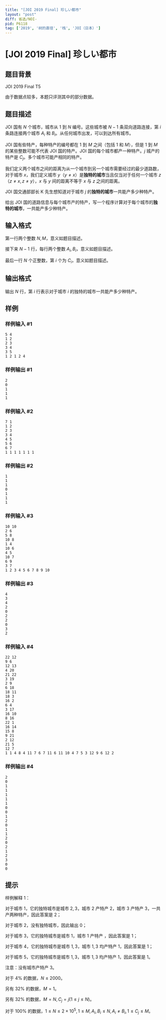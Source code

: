 ```yaml
---
title: "[JOI 2019 Final] 珍しい都市"
layout: "post"
diff: 省选/NOI-
pid: P6118
tag: ['2019', '树的直径', '栈', 'JOI（日本）']
---
```

# [JOI 2019 Final] 珍しい都市
## 题目背景

JOI 2019 Final T5

由于数据点较多，本题只评测其中的部分数据。
## 题目描述

JOI 国有 $N$ 个城市，城市从 $1$ 到 $N$ 编号。这些城市被 $N-1$ 条双向道路连接，第 $i$ 条路连接两个城市 $A_i$ 和 $B_i$。从任何城市出发，可以到达所有城市。

JOI 国有些特产，每种特产的编号都在 $1$ 到 $M$ 之间（包括 $1$ 和 $M$），但是 $1$ 到 $M$ 的某些整数可能不代表 JOI 国的特产。JOI 国的每个城市都产一种特产。$j$ 城产的特产是 $C_j$。多个城市可能产相同的特产。

我们定义两个城市之间的距离为从一个城市到另一个城市需要经过的最少道路数，对于城市 $x$，我们定义城市 $y$（$y\neq x$）是**独特的城市**当且仅当对于任何一个城市 $z$（$z\neq x,z\neq y$），$x$ 与 $y$ 间的距离不等于 $x$ 与 $z$ 之间的距离。

JOI 国交通部部长 K 先生想知道对于城市 $j$ 的**独特的城市**一共能产多少种特产。

给出 JOI 国的道路信息与每个城市产的特产，写一个程序计算对于每个城市的**独特的城市**，一共能产多少种特产。
## 输入格式

第一行两个整数 $N,M$，意义如题目描述。

接下来 $N-1$ 行，每行两个整数 $A_i,B_i$，意义如题目描述。

最后一行 $N$ 个正整数，第 $i$ 个为 $C_i$，意义如题目描述。
## 输出格式

输出 $N$ 行，第 $i$ 行表示对于城市 $i$ 的独特的城市一共能产多少种特产。
## 样例

### 样例输入 #1
```
5 4
1 2
2 3
3 4
3 5
1 2 1 2 4
```
### 样例输出 #1
```
2
0
1
1
1
```
### 样例输入 #2
```
7 1
1 2
2 3
3 4
4 5
5 6
6 7
1 1 1 1 1 1 1
```
### 样例输出 #2
```
1
1
1
0
1
1
1
```
### 样例输入 #3
```
10 10
2 6
5 8
10 8
1 4
10 6
4 5
10 7
6 9
3 7
1 2 3 4 5 6 7 8 9 10
```
### 样例输出 #3
```
4
3
4
2
0
2
2
0
3
2
```
### 样例输入 #4
```
22 12
9 6
12 13
4 20
21 22
3 19
2 9
6 18
18 11
18 3
16 2
6 4
3 17
16 10
8 16
22 1
16 14
15 8
9 21
2 12
21 5
12 7
1 1 4 8 4 11 7 6 7 11 6 11 10 4 7 5 3 12 9 6 12 2
```
### 样例输出 #4
```
2
0
1
1
1
1
1
0
0
1
2
0
1
1
2
0
2
1
2
3
0
0
```
## 提示

样例解释 $1$：  

对于城市 $1$，它的独特城市是城市 $2,3$，城市 $2$ 产特产 $2$，城市 $3$ 产特产 $3$，一共产两种特产，因此答案是 $2$；  

对于城市 $2$，没有独特城市，因此输出 $0$；
  
对于城市 $3$，它的独特城市是城市 $1$，城市 $1$ 产特产 ，因此答案是 $1$；  

对于城市 $4$，它的独特城市是城市 $1,3$，城市 $1,3$ 均产特产 $1$，因此答案是 $1$；  

对于城市 $5$，它的独特城市是城市 $1,3$，城市 $1,3$ 均产特产 $1$，因此答案是 $1$。  

注意：没有城市产特产 $3$。  

对于 $4\%$ 的数据，$N\le 2000$。

另有 $32\%$ 的数据，$M=1$。

另有 $32\%$ 的数据，$M=N,C_j=j(1\le j \le N)$。

对于 $100\%$ 的数据，$1\le N \le 2\times 10^5,1\le M,A_i,B_i \le N,A_i \neq B_i,1\le C_j \le M$。
